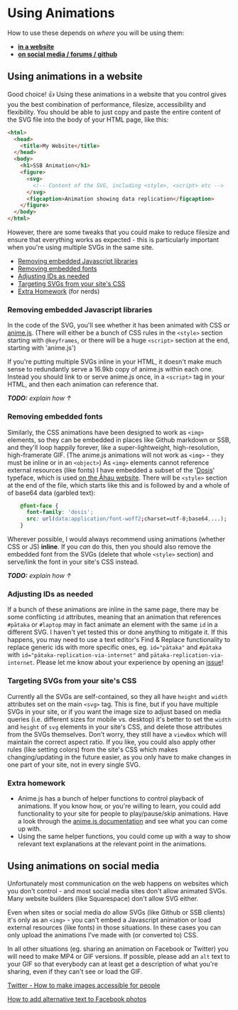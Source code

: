 # Using Animations
How to use these depends on _where_ you will be using them:

- [**in a website**](#using-animations-in-a-website)
- [**on social media / forums / github**](#using-animations-on-social-media)

## Using animations in a website
Good choice! :thumbsup:
Using these animations in a website that you control gives you the
best combination of performance, filesize, accessibility and flexibility.
You should be able to just copy and paste the entire content of the SVG file into
the body of your HTML page, like this:
```html
<html>
  <head>
    <title>My Website</title>
  </head>
  <body>
    <h1>SSB Animation</h1>
    <figure>
      <svg>
        <!-- Content of the SVG, including <style>, <script> etc -->
      </svg>
      <figcaption>Animation showing data replication</figcaption>
    </figure>
  </body>
</html>

```
However, there are some tweaks that you could make to reduce filesize and ensure
that everything works as expected - this is particularly important when you're
using multiple SVGs in the same site.

- [Removing embedded Javascript libraries](#removing-embedded-javascript-libraries)
- [Removing embedded fonts](#removing-embedded-fonts)
- [Adjusting IDs as needed](#adjusting-ids-as-needed)
- [Targeting SVGs from your site's CSS](#targeting-svgs-from-your-sites-css)
- [Extra Homework](#extra-homework) (for nerds)

### Removing embedded Javascript libraries
In the code of the SVG, you'll see whether it has been animated with CSS or
[anime.js](animejs.com). (There will either be a bunch of CSS rules in the
`<style>` section starting with `@keyframes`, or there will be a huge `<script>`
section at the end, starting with 'anime.js')

If you're putting multiple SVGs inline in your HTML, it doesn't make much sense
to redundantly serve a 16.9kb copy of anime.js within each one. Instead you should link to or
serve anime.js once, in a `<script>` tag in your HTML, and then each animation
can reference that.

_**TODO:** explain how ↑_

### Removing embedded fonts
Similarly, the CSS animations have been designed to work as `<img>` elements, so
they can be embedded in places like Github markdown or SSB, and they'll loop happily
forever, like a super-lightweight, high-resolution, high-framerate GIF.
(The anime.js animations will not work as `<img>` - they must be inline or in an
`<object>`) As `<img>` elements cannot reference external resources (like fonts)
I have embedded a subset of the '[Dosis](https://fonts.google.com/specimen/Dosis)'
typeface, which is used [on the Āhau website](https://www.ahau.io/).
There will be `<style>` section at the end of the file, which starts like this
and is followed by and a whole of of base64 data (garbled text):
```css
    @font-face {
      font-family: 'dosis';
      src: url(data:application/font-woff2;charset=utf-8;base64,...);
    }
```

Wherever possible, I would always recommend using animations (whether CSS or JS)
**inline**. If you _can_ do this, then you should also remove the embedded font
from the SVGs (delete that whole `<style>` section) and serve/link the font in
your site's CSS instead.

_**TODO:** explain how ↑_

### Adjusting IDs as needed
If a bunch of these animations are inline in the same page, there may be some
conflicting `id` attributes, meaning that an animation that references `#pātaka`
or `#laptop` may in fact animate an element with the same `id` in a different SVG.
I haven't yet tested this or done anything to mitigate it. If this happens, you
may need to use a text editor's Find & Replace functionality to replace generic
ids with more specific ones, eg.
`id="pātaka"` and `#pātaka` with `id="pātaka-replication-via-internet"` and
`pātaka-replication-via-internet`. Please let me know about your experience by
opening an [issue](https://github.com/ssbc/visual-docs/issues)!

### Targeting SVGs from your site's CSS
Currently all the SVGs are self-contained, so they all have `height` and `width`
attributes set on the main `<svg>` tag. This is fine, but if you have multiple
SVGs in your site, or if you want the image size to adjust based on media queries
(i.e. different sizes for mobile vs. desktop) it's better to set the `width` and
`height` of `svg` elements in your site's CSS, and delete those attributes from
the SVGs themselves. Don't worry, they still have a `viewBox` which will maintain
the correct aspect ratio. If you like, you could also apply other rules (like
setting colors) from the site's CSS which makes changing/updating in the future
easier, as you only have to make changes in one part of your site, not in every
single SVG.

### Extra homework
- Anime.js has a bunch of helper functions to control playback of animations. If
you know how, or you're willing to learn, you could add functionality to your
site for people to play/pause/skip animations. Have a look through the
[anime.js documentation](https://animejs.com/documentation/#playPause) and see
what you can come up with.
- Using the same helper functions, you could come up with a way to show relevant
text explanations at the relevant point in the animations.

## Using animations on social media
Unfortunately most communication on the web happens on websites which you don't
control - and most social media sites don't allow animated SVGs. Many website
builders (like Squarespace) don't allow SVG either.

Even when sites or social media _do_ allow SVGs (like Github or SSB clients) it's
only as an `<img>` - you can't embed a Javascript animation or load external
resources (like fonts) in those situations. In these cases you can only upload
the animations I've made with (or converted to) CSS.

In all other situations (eg. sharing an animation on Facebook or Twitter) you
will need to make MP4 or GIF versions. If possible, please add an `alt` text
to your GIF so that everybody can at least get a description of what you're
sharing, even if they can't see or load the GIF.

[Twitter - How to make images accessible for people](https://help.twitter.com/en/using-twitter/picture-descriptions)

[How to add alternative text to Facebook photos](https://www.lireo.com/how-to-add-alternative-text-to-facebook-photos/)

